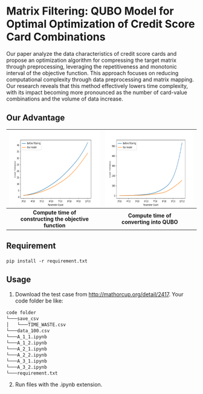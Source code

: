 

# Matrix Filtering: QUBO Model for Optimal Optimization of Credit Score Card Combinations

Our paper analyze the data characteristics of credit score cards and propose an optimization algorithm for compressing the target matrix through preprocessing, leveraging the repetitiveness and monotonic interval of the objective function. This approach focuses on reducing computational complexity through data preprocessing and matrix mapping. Our research reveals that this method effectively lowers time complexity, with its impact becoming more pronounced as the number of card-value combinations and the volume of data increase.

## Our Advantage
|<img align="left" width="400" height="200" src="https://github.com/DanggoRyo/Matrix-Filtering/blob/main/loss_over_time.png">|<img align="right" width="400" height="200" src="https://github.com/DanggoRyo/Matrix-Filtering/blob/main/compile_over_time.png">|
|:--:|:--:| 
| **Compute time of <br />constructing the objective function** | **Compute time of <br />converting into QUBO** |

## Requirement

``pip install -r requirement.txt``

## Usage
1. Download the test case from http://mathorcup.org/detail/2417. Your code folder be like:
~~~
code folder
└───save_csv
│   └───TIME_WASTE.csv
└───data_100.csv
└───A_1_1.ipynb
└───A_1_2.ipynb
└───A_2_1.ipynb
└───A_2_2.ipynb
└───A_3_1.ipynb
└───A_3_2.ipynb
└───requirement.txt
~~~

2. Run files with the .ipynb extension.

